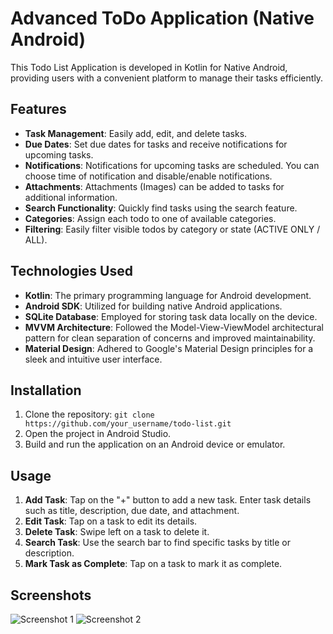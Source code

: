# Advanced ToDo Application (Native Android)

This Todo List Application is developed in Kotlin for Native Android, providing users with a convenient platform to manage their tasks efficiently.

## Features

- **Task Management**: Easily add, edit, and delete tasks.
- **Due Dates**: Set due dates for tasks and receive notifications for upcoming tasks.
- **Notifications**: Notifications for upcoming tasks are scheduled. You can choose time of notification and disable/enable notifications.
- **Attachments**: Attachments (Images) can be added to tasks for additional information.
- **Search Functionality**: Quickly find tasks using the search feature.
- **Categories**: Assign each todo to one of available categories.
- **Filtering**: Easily filter visible todos by category or state (ACTIVE ONLY / ALL).

## Technologies Used

- **Kotlin**: The primary programming language for Android development.
- **Android SDK**: Utilized for building native Android applications.
- **SQLite Database**: Employed for storing task data locally on the device.
- **MVVM Architecture**: Followed the Model-View-ViewModel architectural pattern for clean separation of concerns and improved maintainability.
- **Material Design**: Adhered to Google's Material Design principles for a sleek and intuitive user interface.

## Installation

1. Clone the repository: `git clone https://github.com/your_username/todo-list.git`
2. Open the project in Android Studio.
3. Build and run the application on an Android device or emulator.

## Usage

1. **Add Task**: Tap on the "+" button to add a new task. Enter task details such as title, description, due date, and attachment.
2. **Edit Task**: Tap on a task to edit its details.
3. **Delete Task**: Swipe left on a task to delete it.
4. **Search Task**: Use the search bar to find specific tasks by title or description.
5. **Mark Task as Complete**: Tap on a task to mark it as complete.

## Screenshots

![Screenshot 1](screenshots/screenshot1.png)
![Screenshot 2](screenshots/screenshot2.png)

